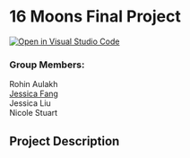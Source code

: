 # 16 Moons Final Project

[![Open in Visual Studio Code](https://classroom.github.com/assets/open-in-vscode-2e0aaae1b6195c2367325f4f02e2d04e9abb55f0b24a779b69b11b9e10269abc.svg)](https://classroom.github.com/online_ide?assignment_repo_id=17944443&assignment_repo_type=AssignmentRepo)

### Group Members:
Rohin Aulakh<br>
[Jessica Fang](https://github.com/fangjess)<br>
Jessica Liu<br>
Nicole Stuart<br>

## Project Description
